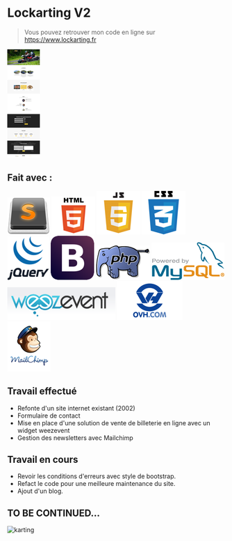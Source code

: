# Lockarting V2

> Vous pouvez retrouver mon code en ligne sur  https://www.lockarting.fr

<img src="assets/img/readme-img/captureSiteWeb2.png">

## Fait avec :
<img src="assets/img/readme-img/Sublime_Text.png">
<img src="assets/img/readme-img/html5.png">
<img src="assets/img/readme-img/js.png">
<img src="assets/img/readme-img/css3.png">
<img src="assets/img/readme-img/jQurery.png">
<img src="assets/img/readme-img/Boostrap.png">
<img src="assets/img/readme-img/logo_php.png">
<img src="assets/img/readme-img/mysql.png">
<img src="assets/img/readme-img/weezent.png">
<img src="assets/img/readme-img/ovh.png">
<img src="assets/img/readme-img/mailchimp.png">

## Travail effectué
* Refonte d'un site internet existant (2002)
* Formulaire de contact
* Mise en place d'une solution de vente de billeterie en ligne avec un widget weezevent
* Gestion des newsletters avec Mailchimp

## Travail en cours
* Revoir les conditions d'erreurs avec style de bootstrap.
* Refact le code pour une meilleure maintenance du site.
* Ajout d'un blog.

## TO BE CONTINUED...
![karting](http://i.giphy.com/iDE9bYGYHGm1a.gif)
